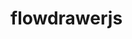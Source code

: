# flowdrawerjs
<div id="flowdiv"></div>
<script>
	init({
		element:"flowdiv",
		bgcolor:"blue",
		offset:100,
		curve:500,
		onChange:function(flow){
			if (flow.height>80 || flow.height<-80){
				flow.release();
			}
		},
		onRelease:function(flow){
			if(flow.height<0)
			document.getElementById('flowdiv').style.transform='translateX(-300px)';
			else
			document.getElementById('flowdiv').style.transform='translateX(0px)';
		}
	});
</script>